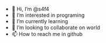 - 👋 Hi, I’m @s4f4
- 👀 I’m interested in programing
- 🌱 I’m currently learning <html>
- 💞️ I’m looking to collaborate on world
- 📫 How to reach me in github

<!---
s4f4/s4f4 is a ✨ special ✨ repository because its `README.md` (this file) appears on your GitHub profile.
You can click the Preview link to take a look at your changes.
--->
